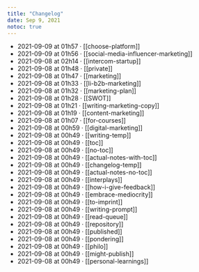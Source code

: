 ```yaml
---
title: "Changelog"
date: Sep 9, 2021
notoc: true
---
```


- 2021-09-09 at 01h57 · [[choose-platform]]
- 2021-09-09 at 01h56 · [[social-media-influencer-marketing]]
- 2021-09-08 at 02h14 · [[intercom-startup]]
- 2021-09-08 at 01h48 · [[private]]
- 2021-09-08 at 01h47 · [[marketing]]
- 2021-09-08 at 01h33 · [[li-b2b-marketing]]
- 2021-09-08 at 01h32 · [[marketing-plan]]
- 2021-09-08 at 01h28 · [[SWOT]]
- 2021-09-08 at 01h21 · [[writing-marketing-copy]]
- 2021-09-08 at 01h19 · [[content-marketing]]
- 2021-09-08 at 01h07 · [[for-courses]]
- 2021-09-08 at 00h59 · [[digital-marketing]]
- 2021-09-08 at 00h49 · [[writing-temp]]
- 2021-09-08 at 00h49 · [[toc]]
- 2021-09-08 at 00h49 · [[no-toc]]
- 2021-09-08 at 00h49 · [[actual-notes-with-toc]]
- 2021-09-08 at 00h49 · [[changelog-temp]]
- 2021-09-08 at 00h49 · [[actual-notes-no-toc]]
- 2021-09-08 at 00h49 · [[interplays]]
- 2021-09-08 at 00h49 · [[how-i-give-feedback]]
- 2021-09-08 at 00h49 · [[embrace-mediocrity]]
- 2021-09-08 at 00h49 · [[to-imprint]]
- 2021-09-08 at 00h49 · [[writing-prompt]]
- 2021-09-08 at 00h49 · [[read-queue]]
- 2021-09-08 at 00h49 · [[repository]]
- 2021-09-08 at 00h49 · [[published]]
- 2021-09-08 at 00h49 · [[pondering]]
- 2021-09-08 at 00h49 · [[philo]]
- 2021-09-08 at 00h49 · [[might-publish]]
- 2021-09-08 at 00h49 · [[personal-learnings]]
